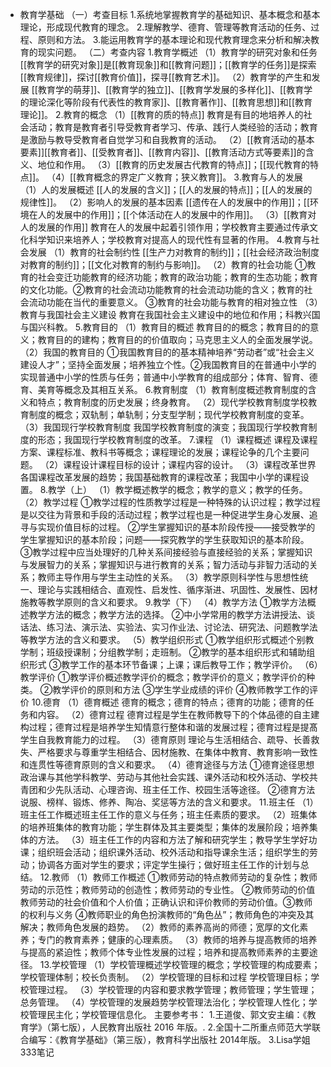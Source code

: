 - 教育学基础
  （一）考查目标
  1.系统地掌握教育学的基础知识、基本概念和基本理论，形成现代教育的理念。
  2.理解教学、德育、管理等教育活动的任务、过程、原则和方法。
  3.能运用教育学的基本理论和现代教育理念来分析和解决教育的现实问题。
  （二）考查内容
  1.教育学概述
  （1）教育学的研究对象和任务
  [[教育学的研究对象]]是[[教育现象]]和[[教育问题]]；[[教育学的任务]]是探索[[教育规律]]，探讨[[教育价值]]，探寻[[教育艺术]]。
  （2）教育学的产生和发展
  [[教育学的萌芽]]、[[教育学的独立]]、[[教育学发展的多样化]]、[[教育学的理论深化等阶段有代表性的教育家]]、[[教育著作]]、[[教育思想]]和[[教育理论]]。
  2.教育的概念
  （1）[[教育的质的特点]]
  教育是有目的地培养人的社会活动；教育是教育者引导受教育者学习、传承、践行人类经验的活动；教育是激励与教导受教育者自觉学习和自我教育的活动。
  （2）[[教育活动的基本要素]][[教育者]]、[[受教育者]]、[[教育内容]]、[[教育活动方式等要素]]的含义、地位和作用。
  （3）[[教育的历史发展古代教育的特点]]；[[现代教育的特点]]。
  （4）[[教育概念的界定广义教育；狭义教育]]。
  3.教育与人的发展
  （1）人的发展概述
  [[人的发展的含义]]；[[人的发展的特点]]；[[人的发展的规律性]]。
  （2）影响人的发展的基本因素
  [[遗传在人的发展中的作用]]；[[环境在人的发展中的作用]]；[[个体活动在人的发展中的作用]]。
  （3）[[教育对人的发展的作用]]
  教育在人的发展中起着引领作用；学校教育主要通过传承文化科学知识来培养人；学校教育对提高人的现代性有显著的作用。
  4.教育与社会发展
  （1）教育的社会制约性
  [[生产力对教育的制约]]；[[社会经济政治制度对教育的制约]]；[[文化对教育的制约与影响]]。
  （2）教育的社会功能
  ①教育的社会变迁功能教育的经济功能；教育的政治功能；教育的生态功能；教育的文化功能。②教育的社会流动功能教育的社会流动功能的含义；教育的社会流动功能在当代的重要意义。
  ③教育的社会功能与教育的相对独立性
  （3）教育与我国社会主义建设
  教育在我国社会主义建设中的地位和作用；科教兴国与国兴科教。
  5.教育目的
  （1）教育目的概述
  教育目的的概念；教育目的的意义；教育目的的建构；教育目的的价值取向；马克思主义人的全面发展学说。
  （2）我国的教育目的
  ①我国教育目的的基本精神培养“劳动者”或“社会主义建设人才”；坚持全面发展；培养独立个性。②我国教育目的在普通中小学的实现普通中小学的性质与任务；普通中小学教育的组成部分；体育、智育、德育、美育等概念及其相互关系。
  6.教育制度
  （1）教育制度概述教育制度的含义和特点；教育制度的历史发展；终身教育。
  （2）现代学校教育制度学校教育制度的概念；双轨制；单轨制；分支型学制；现代学校教育制度的变革。
  （3）我国现行学校教育制度
  我国学校教育制度的演变；我国现行学校教育制度的形态；我国现行学校教育制度的改革。
  7.课程
  （1）课程概述
  课程及课程方案、课程标准、教科书等概念；课程理论的发展；课程论争的几个主要问题。
  （2）课程设计课程目标的设计；课程内容的设计。
  （3）课程改革世界各国课程改革发展的趋势；我国基础教育的课程改革；我国中小学的课程设置。
  8.教学（上）
  （1）教学概述教学的概念；教学的意义；教学的任务。
  （2）教学过程
  ①教学过程的性质教学过程是一种特殊的认识过程；教学过程是以交往为背景和手段的活动过程；教学过程也是一种促进学生身心发展、追寻与实现价值目标的过程。
  ②学生掌握知识的基本阶段传授——接受教学的学生掌握知识的基本阶段；问题——探究教学的学生获取知识的基本阶段。
  ③教学过程中应当处理好的几种关系间接经验与直接经验的关系；掌握知识与发展智力的关系；掌握知识与进行教育的关系；智力活动与非智力活动的关系；教师主导作用与学生主动性的关系。
  （3）教学原则科学性与思想性统一、理论与实践相结合、直观性、启发性、循序渐进、巩固性、发展性、因材施教等教学原则的含义和要求。
  9.教学（下）
  （4）教学方法
  ①教学方法概述教学方法的概念；教学方法的选择。
  ②中小学常用的教学方法讲授法、谈话法、练习法、演示法、实验法、实习作业法、讨论法、研究法、问题教学法等教学方法的含义和要求。
  （5）教学组织形式
  ①教学组织形式概述个别教学制；班级授课制；分组教学制；走班制。
  ②教学的基本组织形式和辅助组织形式
  ③教学工作的基本环节备课；上课；课后教导工作；教学评价。
  （6）教学评价
  ①教学评价概述教学评价的概念；教学评价的意义；教学评价的种类。
  ②教学评价的原则和方法
  ③学生学业成绩的评价
  ④教师教学工作的评价
  10.德育
  （1）德育概述
  德育的概念；德育的特点；德育的功能；德育的任务和内容。
  （2）德育过程
  德育过程是学生在教师教导下的个体品德的自主建构过程；德育过程是培养学生知情意行整体和谐的发展过程；德育过程是提髙学生自我教育能力的过程。
  （3）德育原则
  理论与生活相结合、疏导、长善救失、严格要求与尊重学生相结合、因材施教、在集体中教育、教育影响一致性和连贯性等德育原则的含义和要求。
  （4）德育途径与方法
  ①德育途径思想政治课与其他学科教学、劳动与其他社会实践、课外活动和校外活动、学校共青团和少先队活动、心理咨询、班主任工作、校园生活等途径。
  ②德育方法说服、榜样、锻炼、修养、陶冶、奖惩等方法的含义和要求。
  11.班主任
  （1）班主任工作概述班主任工作的意义与任务；班主任素质的要求。
  （2）班集体的培养班集体的教育功能；学生群体及其主要类型；集体的发展阶段；培养集体的方法。
  （3）班主任工作的内容和方法了解和研究学生；教导学生学好功课；组织班会活动；组织课外活动、校外活动和指导课余生活；组织学生的劳动；协调各方面对学生的要求；评定学生操行；做好班主任工作的计划与总结。
  12.教师
  （1）教师工作概述
  ①教师劳动的特点教师劳动的复杂性；教师劳动的示范性；教师劳动的创造性；教师劳动的专业性。
  ②教师劳动的价值教师劳动的社会价值和个人价值；正确认识和评价教师的劳动价值。③教师的权利与义务
  ④教师职业的角色扮演教师的“角色丛”；教师角色的冲突及其解决；教师角色发展的趋势。
  （2）教师的素养高尚的师德；宽厚的文化素养；专门的教育素养；健康的心理素质。
  （3）教师的培养与提高教师的培养与提高的紧迫性；教师个体专业性发展的过程；培养和提高教师素养的主要途径。
  13.学校管理
  （1）学校管理概述学校管理的概念；学校管理的构成要素；学校管理体制；校长负责制。
  （2）学校管理的目标和过程
  学校管理目标；学校管理过程。
  （3）学校管理的内容和要求教学管理；教师管理；学生管理；总务管理。
  （4）学校管理的发展趋势学校管理法治化；学校管理人性化；学校管理民主化；学校管理信息化。
  主要参考书：
  1.王道俊、郭文安主编：《教育学》（第七版），人民教育出版社 2016 年版。.
  2.全国十二所重点师范大学联合编写：《教育学基础》（第三版），教育科学出版社 2014年版。
  3.Lisa学姐333笔记